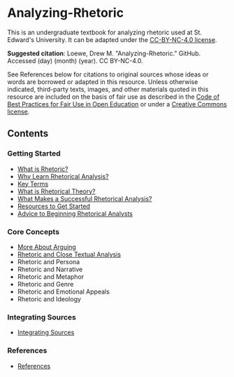 # Analyzing-Rhetoric
This is an undergraduate textbook for analyzing rhetoric used at St. Edward's University. It can be adapted under the [CC-BY-NC-4.0 license](https://creativecommons.org/licenses/by-nc/4.0/).

**Suggested citation**: Loewe, Drew M. "Analyzing-Rhetoric." GitHub. Accessed (day) (month) (year). CC BY-NC-4.0.

See References below for citations to original sources whose ideas or words are borrowed or adapted in this resource. Unless otherwise indicated, third-party texts, images, and other materials quoted in this resource are included on the basis of fair use as described in the [Code of Best Practices for Fair Use in Open Education](https://cmsimpact.org/code/open-educational-resources/) or under a [Creative Commons license](https://creativecommons.org/share-your-work/cclicenses/).

## Contents

### Getting Started
* [What is Rhetoric?](https://github.com/drewloewe/Analyzing-Rhetoric/blob/main/what-is-rhetoric.md)
* [Why Learn Rhetorical Analysis?](https://github.com/drewloewe/Analyzing-Rhetoric/blob/main/why-learn-rhetorical-analysis.md)
* [Key Terms](key-terms.md)
* [What is Rhetorical Theory?](https://github.com/drewloewe/Analyzing-Rhetoric/blob/main/rhetorical-theory.md)
* [What Makes a Successful Rhetorical Analysis?](successful-rhetorical-analysis.md)
* [Resources to Get Started](resources.md)
* [Advice to Beginning Rhetorical Analysts](advice-to-beginners.md)

### Core Concepts
* [More About Arguing](more-about-arguing.md)
* [Rhetoric and Close Textual Analysis](close-textual-analysis.md)
* Rhetoric and Persona
* Rhetoric and Narrative
* Rhetoric and Metaphor
* Rhetoric and Genre
* Rhetoric and Emotional Appeals
* Rhetoric and Ideology

### Integrating Sources
* [Integrating Sources](integrating-sources.md)

### References

* [References](references.md)
